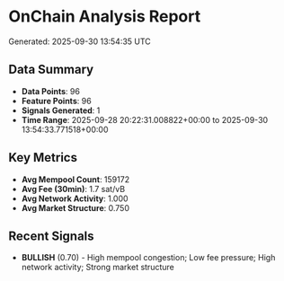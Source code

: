 # OnChain Analysis Report
Generated: 2025-09-30 13:54:35 UTC

## Data Summary
- **Data Points**: 96
- **Feature Points**: 96
- **Signals Generated**: 1
- **Time Range**: 2025-09-28 20:22:31.008822+00:00 to 2025-09-30 13:54:33.771518+00:00

## Key Metrics
- **Avg Mempool Count**: 159172
- **Avg Fee (30min)**: 1.7 sat/vB
- **Avg Network Activity**: 1.000
- **Avg Market Structure**: 0.750

## Recent Signals
- **BULLISH** (0.70) - High mempool congestion; Low fee pressure; High network activity; Strong market structure
